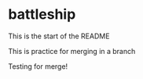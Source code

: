 # battleship

This is the start of the README

This is practice for merging in a branch

Testing for merge! 
